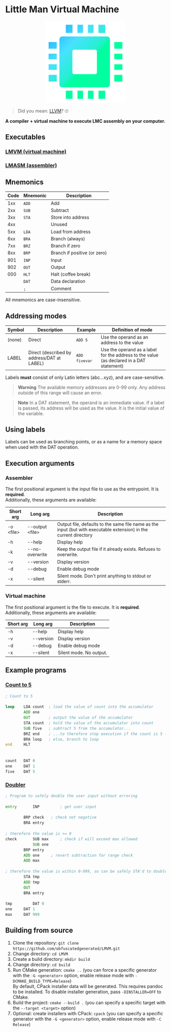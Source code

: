 # Little Man Virtual Machine

<p align="center">
    <img src="images/base_icon.png" alt="LMVM logo" width="256" height="256">
</p>

> Did you mean: [LLVM](https://llvm.org/)? 🙄

**A compiler + virtual machine to execute LMC assembly on your computer.**

## Executables

### [LMVM (virtual machine)](src/vm)

### [LMASM (assembler)](src/assembler)

## Mnemonics

| Code | Mnemonic | Description                  |
|------|----------|------------------------------|
| 1xx  | `ADD`    | Add                          |
| 2xx  | `SUB`    | Subtract                     |
| 3xx  | `STA`    | Store into address           |
| 4xx  |          | Unused                       |
| 5xx  | `LDA`    | Load from address            |
| 6xx  | `BRA`    | Branch (always)              |
| 7xx  | `BRZ`    | Branch if zero               |
| 8xx  | `BRP`    | Branch if positive (or zero) |
| 901  | `INP`    | Input                        |
| 902  | `OUT`    | Output                       |
| 000  | `HLT`    | Halt (coffee break)          |
|      | `DAT`    | Data declaration             |
|      | `;`      | Comment                      |

All mnemonics are case-insensitive.

<!-- TODO: possibly at OTC: 922 from peter higginson's lmc to the standard mnemonics -->

## Addressing modes

| Symbol | Description                                | Example       | Definition of mode                                                                       |
|--------|--------------------------------------------|---------------|------------------------------------------------------------------------------------------|
| (none) | Direct                                     | `ADD 5`       | Use the operand as an address to the value                                               |
| LABEL  | Direct (described by address/DAT at LABEL) | `ADD fivevar` | Use the operand as a label for the address to the value (as declared in a DAT statement) |

Labels **must** consist of only Latin letters (abc...xyz), and are case-sensitive.

> **Warning** The available memory addresses are 0-99 only. Any address outside of this range will cause an error.

> **Note** In a DAT statement, the operand is an immediate value. If a label is passed, its address will be used as the
> value. It is the initial value of the variable.

## Using labels

Labels can be used as branching points, or as a name for a memory space when used with the DAT operation.

## Execution arguments

<!-- TODO: either marker comment or command flag to force INP to be limited to 0-999. by default it can be between MIN_INT and MAX_INT -->
<!-- TODO: similar to also apply this to all ACC operations -->
<!-- ;lmvm-strict-INP ;lmvm-strict-ACC -->

### Assembler

The first positional argument is the input file to use as the entrypoint. It is **required**.<br />
Additionally, these arguments are available:

| Short arg  | Long arg         | Description                                                                                                       |
|------------|------------------|-------------------------------------------------------------------------------------------------------------------|
| -o \<file> | --output \<file> | Output file, defaults to the same file name as the input (but with executable extension) in the current directory |
| -h         | --help           | Display help                                                                                                      |
| -k         | --no-overwrite   | Keep the output file if it already exists. Refuses to overwrite.                                                  |
| -v         | --version        | Display version                                                                                                   |
| -d         | --debug          | Enable debug mode                                                                                                 |
| -x         | --silent         | Silent mode. Don't print anything to stdout or stderr.                                                            |

<!-- TODO: option to allow large or negative operands -->

### Virtual machine

The first positional argument is the file to execute. It is **required**.<br />
Additionally, these arguments are available:

| Short arg  | Long arg           | Description               |
|------------|--------------------|---------------------------|
| -h         | --help             | Display help              |
| -v         | --version          | Display version           |
| -d         | --debug            | Enable debug mode         |
| -x         | --silent           | Silent mode. No output.   |

## Example programs

### [Count to 5](examples/count_to_5.lmasm)

```asm
; Count to 5

loop    LDA count  ; load the value of count into the accumulator
        ADD one
        OUT        ; output the value of the accumulator
        STA count  ; hold the value of the accumulator into count
        SUB five   ; subtract 5 from the accumulator...
        BRZ end    ; ...to therefore stop execution if the count is 5 (ACC=0)
        BRA loop   ; else, branch to loop
end     HLT
        
        
count   DAT 0
one     DAT 1
five    DAT 5
```

### [Doubler](examples/doubler.lmasm)

```asm
; Program to safely double the user input without erroring

entry	    INP		    ; get user input

	    BRP	check	; check not negative
	    BRA	entry

; therefore the value is >= 0
check       SUB	max	    ; check if will exceed max allowed
            SUB	one
	    BRP	entry
	    ADD	one	    ; revert subtraction for range check
	    ADD	max

; therefore the value is within 0-999, so can be safely STA'd to double
	    STA	tmp
	    ADD	tmp
	    OUT
	    BRA	entry

tmp         DAT 0
one	    DAT	1
max	    DAT	999
```

## Building from source

1. Clone the repository: `git clone https://github.com/obfuscatedgenerated/LMVM.git`
2. Change directory: `cd LMVM`
3. Create a build directory: `mkdir build`
4. Change directory: `cd build`
5. Run CMake generation: `cmake ..` (you can force a specific generator with the `-G <generator>` option, enable release
   mode with `-DCMAKE_BUILD_TYPE=Release`)<br>
   By default, CPack installer data will be generated. This requires pandoc to be installed. To disable installer
   generation, pass `-DINSTALLER=OFF` to CMake.
6. Build the project: `cmake --build .` (you can specify a specific target with the `--target <target>` option)
7. Optional: create installers with CPack: `cpack` (you can specify a specific generator with the `-G <generator>`
   option, enable release mode with `-C Release`)
